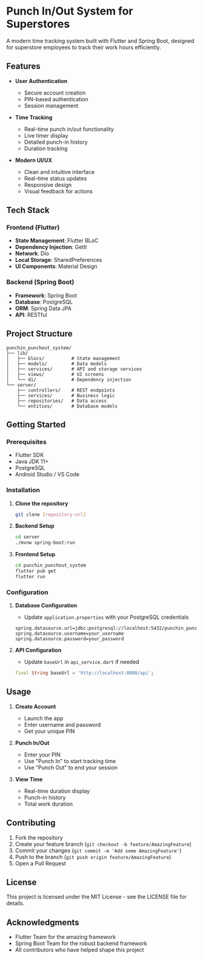# Punch In/Out System for Superstores

A modern time tracking system built with Flutter and Spring Boot, designed for superstore employees to track their work hours efficiently.

## Features

- **User Authentication**
  - Secure account creation
  - PIN-based authentication
  - Session management

- **Time Tracking**
  - Real-time punch in/out functionality
  - Live timer display
  - Detailed punch-in history
  - Duration tracking

- **Modern UI/UX**
  - Clean and intuitive interface
  - Real-time status updates
  - Responsive design
  - Visual feedback for actions

## Tech Stack

### Frontend (Flutter)
- **State Management**: Flutter BLoC
- **Dependency Injection**: GetIt
- **Network**: Dio
- **Local Storage**: SharedPreferences
- **UI Components**: Material Design

### Backend (Spring Boot)
- **Framework**: Spring Boot
- **Database**: PostgreSQL
- **ORM**: Spring Data JPA
- **API**: RESTful

## Project Structure

```
punchin_punchout_system/
├── lib/
│   ├── blocs/          # State management
│   ├── models/         # Data models
│   ├── services/       # API and storage services
│   ├── views/          # UI screens
│   └── di/             # Dependency injection
└── server/
    ├── controllers/    # REST endpoints
    ├── services/       # Business logic
    ├── repositories/   # Data access
    └── entities/       # Database models
```

## Getting Started

### Prerequisites
- Flutter SDK
- Java JDK 11+
- PostgreSQL
- Android Studio / VS Code

### Installation

1. **Clone the repository**
   ```bash
   git clone [repository-url]
   ```

2. **Backend Setup**
   ```bash
   cd server
   ./mvnw spring-boot:run
   ```

3. **Frontend Setup**
   ```bash
   cd punchin_punchout_system
   flutter pub get
   flutter run
   ```

### Configuration

1. **Database Configuration**
   - Update `application.properties` with your PostgreSQL credentials
   ```properties
   spring.datasource.url=jdbc:postgresql://localhost:5432/punchin_punchout_db
   spring.datasource.username=your_username
   spring.datasource.password=your_password
   ```

2. **API Configuration**
   - Update `baseUrl` in `api_service.dart` if needed
   ```dart
   final String baseUrl = 'http://localhost:8080/api';
   ```

## Usage

1. **Create Account**
   - Launch the app
   - Enter username and password
   - Get your unique PIN

2. **Punch In/Out**
   - Enter your PIN
   - Use "Punch In" to start tracking time
   - Use "Punch Out" to end your session

3. **View Time**
   - Real-time duration display
   - Punch-in history
   - Total work duration

## Contributing

1. Fork the repository
2. Create your feature branch (`git checkout -b feature/AmazingFeature`)
3. Commit your changes (`git commit -m 'Add some AmazingFeature'`)
4. Push to the branch (`git push origin feature/AmazingFeature`)
5. Open a Pull Request

## License

This project is licensed under the MIT License - see the LICENSE file for details.

## Acknowledgments

- Flutter Team for the amazing framework
- Spring Boot Team for the robust backend framework
- All contributors who have helped shape this project 